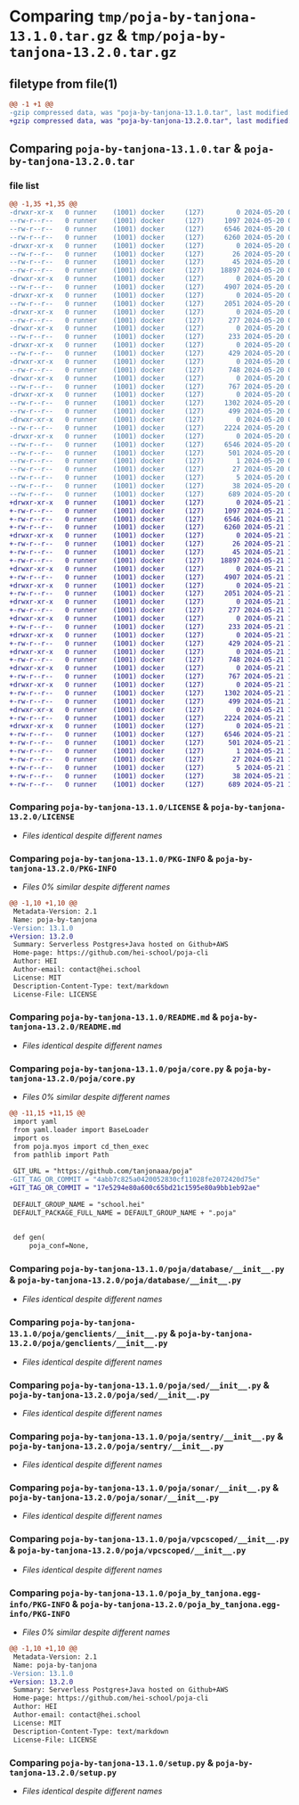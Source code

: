 # Comparing `tmp/poja-by-tanjona-13.1.0.tar.gz` & `tmp/poja-by-tanjona-13.2.0.tar.gz`

## filetype from file(1)

```diff
@@ -1 +1 @@
-gzip compressed data, was "poja-by-tanjona-13.1.0.tar", last modified: Mon May 20 06:19:22 2024, max compression
+gzip compressed data, was "poja-by-tanjona-13.2.0.tar", last modified: Tue May 21 19:49:44 2024, max compression
```

## Comparing `poja-by-tanjona-13.1.0.tar` & `poja-by-tanjona-13.2.0.tar`

### file list

```diff
@@ -1,35 +1,35 @@
-drwxr-xr-x   0 runner    (1001) docker     (127)        0 2024-05-20 06:19:22.808298 poja-by-tanjona-13.1.0/
--rw-r--r--   0 runner    (1001) docker     (127)     1097 2024-05-20 06:19:06.000000 poja-by-tanjona-13.1.0/LICENSE
--rw-r--r--   0 runner    (1001) docker     (127)     6546 2024-05-20 06:19:22.808298 poja-by-tanjona-13.1.0/PKG-INFO
--rw-r--r--   0 runner    (1001) docker     (127)     6260 2024-05-20 06:19:06.000000 poja-by-tanjona-13.1.0/README.md
-drwxr-xr-x   0 runner    (1001) docker     (127)        0 2024-05-20 06:19:22.808298 poja-by-tanjona-13.1.0/poja/
--rw-r--r--   0 runner    (1001) docker     (127)       26 2024-05-20 06:19:06.000000 poja-by-tanjona-13.1.0/poja/__init__.py
--rw-r--r--   0 runner    (1001) docker     (127)       45 2024-05-20 06:19:06.000000 poja-by-tanjona-13.1.0/poja/__main__.py
--rw-r--r--   0 runner    (1001) docker     (127)    18897 2024-05-20 06:19:06.000000 poja-by-tanjona-13.1.0/poja/core.py
-drwxr-xr-x   0 runner    (1001) docker     (127)        0 2024-05-20 06:19:22.808298 poja-by-tanjona-13.1.0/poja/database/
--rw-r--r--   0 runner    (1001) docker     (127)     4907 2024-05-20 06:19:06.000000 poja-by-tanjona-13.1.0/poja/database/__init__.py
-drwxr-xr-x   0 runner    (1001) docker     (127)        0 2024-05-20 06:19:22.808298 poja-by-tanjona-13.1.0/poja/genclients/
--rw-r--r--   0 runner    (1001) docker     (127)     2051 2024-05-20 06:19:06.000000 poja-by-tanjona-13.1.0/poja/genclients/__init__.py
-drwxr-xr-x   0 runner    (1001) docker     (127)        0 2024-05-20 06:19:22.808298 poja-by-tanjona-13.1.0/poja/mygit/
--rw-r--r--   0 runner    (1001) docker     (127)      277 2024-05-20 06:19:06.000000 poja-by-tanjona-13.1.0/poja/mygit/__init__.py
-drwxr-xr-x   0 runner    (1001) docker     (127)        0 2024-05-20 06:19:22.808298 poja-by-tanjona-13.1.0/poja/myos/
--rw-r--r--   0 runner    (1001) docker     (127)      233 2024-05-20 06:19:06.000000 poja-by-tanjona-13.1.0/poja/myos/__init__.py
-drwxr-xr-x   0 runner    (1001) docker     (127)        0 2024-05-20 06:19:22.808298 poja-by-tanjona-13.1.0/poja/myrich/
--rw-r--r--   0 runner    (1001) docker     (127)      429 2024-05-20 06:19:06.000000 poja-by-tanjona-13.1.0/poja/myrich/__init__.py
-drwxr-xr-x   0 runner    (1001) docker     (127)        0 2024-05-20 06:19:22.808298 poja-by-tanjona-13.1.0/poja/sed/
--rw-r--r--   0 runner    (1001) docker     (127)      748 2024-05-20 06:19:06.000000 poja-by-tanjona-13.1.0/poja/sed/__init__.py
-drwxr-xr-x   0 runner    (1001) docker     (127)        0 2024-05-20 06:19:22.808298 poja-by-tanjona-13.1.0/poja/sentry/
--rw-r--r--   0 runner    (1001) docker     (127)      767 2024-05-20 06:19:06.000000 poja-by-tanjona-13.1.0/poja/sentry/__init__.py
-drwxr-xr-x   0 runner    (1001) docker     (127)        0 2024-05-20 06:19:22.808298 poja-by-tanjona-13.1.0/poja/sonar/
--rw-r--r--   0 runner    (1001) docker     (127)     1302 2024-05-20 06:19:06.000000 poja-by-tanjona-13.1.0/poja/sonar/__init__.py
--rw-r--r--   0 runner    (1001) docker     (127)      499 2024-05-20 06:19:06.000000 poja-by-tanjona-13.1.0/poja/version.py
-drwxr-xr-x   0 runner    (1001) docker     (127)        0 2024-05-20 06:19:22.808298 poja-by-tanjona-13.1.0/poja/vpcscoped/
--rw-r--r--   0 runner    (1001) docker     (127)     2224 2024-05-20 06:19:06.000000 poja-by-tanjona-13.1.0/poja/vpcscoped/__init__.py
-drwxr-xr-x   0 runner    (1001) docker     (127)        0 2024-05-20 06:19:22.808298 poja-by-tanjona-13.1.0/poja_by_tanjona.egg-info/
--rw-r--r--   0 runner    (1001) docker     (127)     6546 2024-05-20 06:19:22.000000 poja-by-tanjona-13.1.0/poja_by_tanjona.egg-info/PKG-INFO
--rw-r--r--   0 runner    (1001) docker     (127)      501 2024-05-20 06:19:22.000000 poja-by-tanjona-13.1.0/poja_by_tanjona.egg-info/SOURCES.txt
--rw-r--r--   0 runner    (1001) docker     (127)        1 2024-05-20 06:19:22.000000 poja-by-tanjona-13.1.0/poja_by_tanjona.egg-info/dependency_links.txt
--rw-r--r--   0 runner    (1001) docker     (127)       27 2024-05-20 06:19:22.000000 poja-by-tanjona-13.1.0/poja_by_tanjona.egg-info/requires.txt
--rw-r--r--   0 runner    (1001) docker     (127)        5 2024-05-20 06:19:22.000000 poja-by-tanjona-13.1.0/poja_by_tanjona.egg-info/top_level.txt
--rw-r--r--   0 runner    (1001) docker     (127)       38 2024-05-20 06:19:22.808298 poja-by-tanjona-13.1.0/setup.cfg
--rw-r--r--   0 runner    (1001) docker     (127)      689 2024-05-20 06:19:06.000000 poja-by-tanjona-13.1.0/setup.py
+drwxr-xr-x   0 runner    (1001) docker     (127)        0 2024-05-21 19:49:44.177316 poja-by-tanjona-13.2.0/
+-rw-r--r--   0 runner    (1001) docker     (127)     1097 2024-05-21 19:49:27.000000 poja-by-tanjona-13.2.0/LICENSE
+-rw-r--r--   0 runner    (1001) docker     (127)     6546 2024-05-21 19:49:44.177316 poja-by-tanjona-13.2.0/PKG-INFO
+-rw-r--r--   0 runner    (1001) docker     (127)     6260 2024-05-21 19:49:27.000000 poja-by-tanjona-13.2.0/README.md
+drwxr-xr-x   0 runner    (1001) docker     (127)        0 2024-05-21 19:49:44.173315 poja-by-tanjona-13.2.0/poja/
+-rw-r--r--   0 runner    (1001) docker     (127)       26 2024-05-21 19:49:27.000000 poja-by-tanjona-13.2.0/poja/__init__.py
+-rw-r--r--   0 runner    (1001) docker     (127)       45 2024-05-21 19:49:27.000000 poja-by-tanjona-13.2.0/poja/__main__.py
+-rw-r--r--   0 runner    (1001) docker     (127)    18897 2024-05-21 19:49:27.000000 poja-by-tanjona-13.2.0/poja/core.py
+drwxr-xr-x   0 runner    (1001) docker     (127)        0 2024-05-21 19:49:44.173315 poja-by-tanjona-13.2.0/poja/database/
+-rw-r--r--   0 runner    (1001) docker     (127)     4907 2024-05-21 19:49:27.000000 poja-by-tanjona-13.2.0/poja/database/__init__.py
+drwxr-xr-x   0 runner    (1001) docker     (127)        0 2024-05-21 19:49:44.173315 poja-by-tanjona-13.2.0/poja/genclients/
+-rw-r--r--   0 runner    (1001) docker     (127)     2051 2024-05-21 19:49:27.000000 poja-by-tanjona-13.2.0/poja/genclients/__init__.py
+drwxr-xr-x   0 runner    (1001) docker     (127)        0 2024-05-21 19:49:44.177316 poja-by-tanjona-13.2.0/poja/mygit/
+-rw-r--r--   0 runner    (1001) docker     (127)      277 2024-05-21 19:49:27.000000 poja-by-tanjona-13.2.0/poja/mygit/__init__.py
+drwxr-xr-x   0 runner    (1001) docker     (127)        0 2024-05-21 19:49:44.177316 poja-by-tanjona-13.2.0/poja/myos/
+-rw-r--r--   0 runner    (1001) docker     (127)      233 2024-05-21 19:49:27.000000 poja-by-tanjona-13.2.0/poja/myos/__init__.py
+drwxr-xr-x   0 runner    (1001) docker     (127)        0 2024-05-21 19:49:44.177316 poja-by-tanjona-13.2.0/poja/myrich/
+-rw-r--r--   0 runner    (1001) docker     (127)      429 2024-05-21 19:49:27.000000 poja-by-tanjona-13.2.0/poja/myrich/__init__.py
+drwxr-xr-x   0 runner    (1001) docker     (127)        0 2024-05-21 19:49:44.177316 poja-by-tanjona-13.2.0/poja/sed/
+-rw-r--r--   0 runner    (1001) docker     (127)      748 2024-05-21 19:49:27.000000 poja-by-tanjona-13.2.0/poja/sed/__init__.py
+drwxr-xr-x   0 runner    (1001) docker     (127)        0 2024-05-21 19:49:44.177316 poja-by-tanjona-13.2.0/poja/sentry/
+-rw-r--r--   0 runner    (1001) docker     (127)      767 2024-05-21 19:49:27.000000 poja-by-tanjona-13.2.0/poja/sentry/__init__.py
+drwxr-xr-x   0 runner    (1001) docker     (127)        0 2024-05-21 19:49:44.177316 poja-by-tanjona-13.2.0/poja/sonar/
+-rw-r--r--   0 runner    (1001) docker     (127)     1302 2024-05-21 19:49:27.000000 poja-by-tanjona-13.2.0/poja/sonar/__init__.py
+-rw-r--r--   0 runner    (1001) docker     (127)      499 2024-05-21 19:49:27.000000 poja-by-tanjona-13.2.0/poja/version.py
+drwxr-xr-x   0 runner    (1001) docker     (127)        0 2024-05-21 19:49:44.177316 poja-by-tanjona-13.2.0/poja/vpcscoped/
+-rw-r--r--   0 runner    (1001) docker     (127)     2224 2024-05-21 19:49:27.000000 poja-by-tanjona-13.2.0/poja/vpcscoped/__init__.py
+drwxr-xr-x   0 runner    (1001) docker     (127)        0 2024-05-21 19:49:44.177316 poja-by-tanjona-13.2.0/poja_by_tanjona.egg-info/
+-rw-r--r--   0 runner    (1001) docker     (127)     6546 2024-05-21 19:49:44.000000 poja-by-tanjona-13.2.0/poja_by_tanjona.egg-info/PKG-INFO
+-rw-r--r--   0 runner    (1001) docker     (127)      501 2024-05-21 19:49:44.000000 poja-by-tanjona-13.2.0/poja_by_tanjona.egg-info/SOURCES.txt
+-rw-r--r--   0 runner    (1001) docker     (127)        1 2024-05-21 19:49:44.000000 poja-by-tanjona-13.2.0/poja_by_tanjona.egg-info/dependency_links.txt
+-rw-r--r--   0 runner    (1001) docker     (127)       27 2024-05-21 19:49:44.000000 poja-by-tanjona-13.2.0/poja_by_tanjona.egg-info/requires.txt
+-rw-r--r--   0 runner    (1001) docker     (127)        5 2024-05-21 19:49:44.000000 poja-by-tanjona-13.2.0/poja_by_tanjona.egg-info/top_level.txt
+-rw-r--r--   0 runner    (1001) docker     (127)       38 2024-05-21 19:49:44.177316 poja-by-tanjona-13.2.0/setup.cfg
+-rw-r--r--   0 runner    (1001) docker     (127)      689 2024-05-21 19:49:27.000000 poja-by-tanjona-13.2.0/setup.py
```

### Comparing `poja-by-tanjona-13.1.0/LICENSE` & `poja-by-tanjona-13.2.0/LICENSE`

 * *Files identical despite different names*

### Comparing `poja-by-tanjona-13.1.0/PKG-INFO` & `poja-by-tanjona-13.2.0/PKG-INFO`

 * *Files 0% similar despite different names*

```diff
@@ -1,10 +1,10 @@
 Metadata-Version: 2.1
 Name: poja-by-tanjona
-Version: 13.1.0
+Version: 13.2.0
 Summary: Serverless Postgres+Java hosted on Github+AWS
 Home-page: https://github.com/hei-school/poja-cli
 Author: HEI
 Author-email: contact@hei.school
 License: MIT
 Description-Content-Type: text/markdown
 License-File: LICENSE
```

### Comparing `poja-by-tanjona-13.1.0/README.md` & `poja-by-tanjona-13.2.0/README.md`

 * *Files identical despite different names*

### Comparing `poja-by-tanjona-13.1.0/poja/core.py` & `poja-by-tanjona-13.2.0/poja/core.py`

 * *Files 0% similar despite different names*

```diff
@@ -11,15 +11,15 @@
 import yaml
 from yaml.loader import BaseLoader
 import os
 from poja.myos import cd_then_exec
 from pathlib import Path
 
 GIT_URL = "https://github.com/tanjonaaa/poja"
-GIT_TAG_OR_COMMIT = "4abb7c825a0420052830cf11028fe2072420d75e"
+GIT_TAG_OR_COMMIT = "17e5294e80a600c65bd21c1595e80a9bb1eb92ae"
 
 DEFAULT_GROUP_NAME = "school.hei"
 DEFAULT_PACKAGE_FULL_NAME = DEFAULT_GROUP_NAME + ".poja"
 
 
 def gen(
     poja_conf=None,
```

### Comparing `poja-by-tanjona-13.1.0/poja/database/__init__.py` & `poja-by-tanjona-13.2.0/poja/database/__init__.py`

 * *Files identical despite different names*

### Comparing `poja-by-tanjona-13.1.0/poja/genclients/__init__.py` & `poja-by-tanjona-13.2.0/poja/genclients/__init__.py`

 * *Files identical despite different names*

### Comparing `poja-by-tanjona-13.1.0/poja/sed/__init__.py` & `poja-by-tanjona-13.2.0/poja/sed/__init__.py`

 * *Files identical despite different names*

### Comparing `poja-by-tanjona-13.1.0/poja/sentry/__init__.py` & `poja-by-tanjona-13.2.0/poja/sentry/__init__.py`

 * *Files identical despite different names*

### Comparing `poja-by-tanjona-13.1.0/poja/sonar/__init__.py` & `poja-by-tanjona-13.2.0/poja/sonar/__init__.py`

 * *Files identical despite different names*

### Comparing `poja-by-tanjona-13.1.0/poja/vpcscoped/__init__.py` & `poja-by-tanjona-13.2.0/poja/vpcscoped/__init__.py`

 * *Files identical despite different names*

### Comparing `poja-by-tanjona-13.1.0/poja_by_tanjona.egg-info/PKG-INFO` & `poja-by-tanjona-13.2.0/poja_by_tanjona.egg-info/PKG-INFO`

 * *Files 0% similar despite different names*

```diff
@@ -1,10 +1,10 @@
 Metadata-Version: 2.1
 Name: poja-by-tanjona
-Version: 13.1.0
+Version: 13.2.0
 Summary: Serverless Postgres+Java hosted on Github+AWS
 Home-page: https://github.com/hei-school/poja-cli
 Author: HEI
 Author-email: contact@hei.school
 License: MIT
 Description-Content-Type: text/markdown
 License-File: LICENSE
```

### Comparing `poja-by-tanjona-13.1.0/setup.py` & `poja-by-tanjona-13.2.0/setup.py`

 * *Files identical despite different names*

